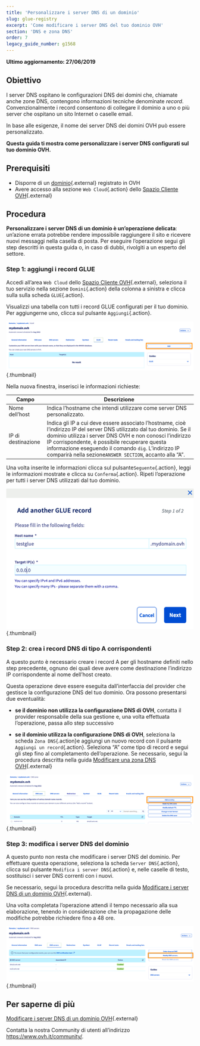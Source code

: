 ```yaml
---
title: 'Personalizzare i server DNS di un dominio'
slug: glue-registry
excerpt: 'Come modificare i server DNS del tuo dominio OVH'
section: 'DNS e zona DNS'
order: 7
legacy_guide_number: g1568
---
```


**Ultimo aggiornamento: 27/06/2019**

## Obiettivo

I server DNS ospitano le configurazioni DNS dei domini che, chiamate anche zone DNS, contengono informazioni tecniche denominate <i>record</i>. Convenzionalmente i record consentono di collegare il dominio a uno o più server che ospitano un sito Internet o caselle email.

In base alle esigenze, il nome dei server DNS dei domini OVH può essere personalizzato.

**Questa guida ti mostra come personalizzare i server DNS configurati sul tuo dominio OVH.**

## Prerequisiti

- Disporre di un [dominio](https://www.ovh.it/domini/){.external} registrato in OVH  
- Avere accesso alla sezione `Web Cloud`{.action} dello [Spazio Cliente OVH](https://www.ovh.com/auth/?action=gotomanager){.external}

## Procedura

**Personalizzare i server DNS di un dominio è un’operazione delicata**: un’azione errata potrebbe rendere impossibile raggiungere il sito e ricevere nuovi messaggi nella casella di posta. Per eseguire l’operazione segui gli step descritti in questa guida o, in caso di dubbi, rivolgiti a un esperto del settore.

### Step 1: aggiungi i record GLUE

Accedi all’area `Web Cloud` dello [Spazio Cliente OVH](https://www.ovh.com/auth/?action=gotomanager){.external}, seleziona il tuo servizio nella sezione `Domini`{.action} della colonna a sinistra e clicca sulla sulla scheda `GLUE`{.action}.

Visualizzi una tabella con tutti i record GLUE configurati per il tuo dominio. Per aggiungerne uno, clicca sul pulsante `Aggiungi`{.action}.

![glueregistry](images/customize-dns-servers-step1.png){.thumbnail}

Nella nuova finestra, inserisci le informazioni richieste:

|Campo|Descrizione|  
|---|---|
|Nome dell’host|Indica l’hostname che intendi utilizzare come server DNS personalizzato.|
|IP di destinazione|Indica gli IP a cui deve essere associato l’hostname, cioè l’indirizzo IP del server DNS utilizzato dal tuo dominio. Se il dominio utilizza i server DNS OVH e non conosci l’indirizzo IP corrispondente, è possibile recuperare questa informazione eseguendo il comando `dig`. L’indirizzo IP comparirà nella sezione`ANSWER SECTION`, accanto alla “A”.|

Una volta inserite le informazioni clicca sul pulsante`Seguente`{.action}, leggi le informazioni mostrate e clicca su `Conferma`{.action}. Ripeti l’operazione per tutti i server DNS utilizzati dal tuo dominio.

![glueregistry](images/customize-dns-servers-step2.png){.thumbnail}

### Step 2: crea i record DNS di tipo A corrispondenti

A questo punto è necessario creare i record A per gli hostname definiti nello step precedente, ognuno dei quali deve avere come destinazione l’indirizzo IP corrispondente al nome dell’host creato.

Questa operazione deve essere eseguita dall’interfaccia del provider che gestisce la configurazione DNS del tuo dominio. Ora possono presentarsi due eventualità:

- **se il dominio non utilizza la configurazione DNS di OVH**, contatta il provider responsabile della sua gestione e, una volta effettuata l’operazione, passa allo step successivo

- **se il dominio utilizza la configurazione DNS di OVH**, seleziona la scheda `Zona DNS`{.action}e aggiungi un nuovo record con il pulsante `Aggiungi un record`{.action}. Seleziona “A” come tipo di record e segui gli step fino al completamento dell’operazione. Se necessario, segui la procedura descritta nella guida [Modificare una zona DNS OVH](https://docs.ovh.com/it/domains/web_hosting_modifica_la_tua_zona_dns/){.external}

![glueregistry](images/customize-dns-servers-step3.png){.thumbnail}

### Step 3: modifica i server DNS del dominio

A questo punto non resta che modificare i server DNS del dominio. Per effettuare questa operazione, seleziona la scheda `Server DNS`{.action}, clicca sul pulsante `Modifica i server DNS`{.action} e, nelle caselle di testo, sostituisci i server DNS correnti con i nuovi. 

Se necessario, segui la procedura descritta nella guida [Modificare i server DNS di un dominio OVH](https://docs.ovh.com/it/domains/web_hosting_gestisci_il_tuo_server_dns/){.external}.

Una volta completata l’operazione attendi il tempo necessario alla sua elaborazione, tenendo in considerazione che la propagazione delle modifiche potrebbe richiedere fino a 48 ore.

![glueregistry](images/customize-dns-servers-step4.png){.thumbnail}

## Per saperne di più

[Modificare i server DNS di un dominio OVH](https://docs.ovh.com/it/domains/web_hosting_gestisci_il_tuo_server_dns/){.external}

Contatta la nostra Community di utenti all’indirizzo <https://www.ovh.it/community/>.